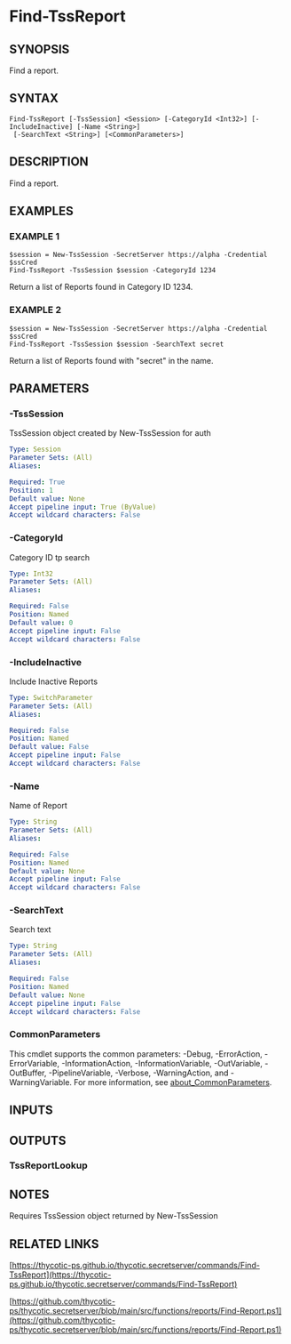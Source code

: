 # Find-TssReport

## SYNOPSIS
Find a report.

## SYNTAX

```
Find-TssReport [-TssSession] <Session> [-CategoryId <Int32>] [-IncludeInactive] [-Name <String>]
 [-SearchText <String>] [<CommonParameters>]
```

## DESCRIPTION
Find a report.

## EXAMPLES

### EXAMPLE 1
```
$session = New-TssSession -SecretServer https://alpha -Credential $ssCred
Find-TssReport -TssSession $session -CategoryId 1234
```

Return a list of Reports found in Category ID 1234.

### EXAMPLE 2
```
$session = New-TssSession -SecretServer https://alpha -Credential $ssCred
Find-TssReport -TssSession $session -SearchText secret
```

Return a list of Reports found with "secret" in the name.

## PARAMETERS

### -TssSession
TssSession object created by New-TssSession for auth

```yaml
Type: Session
Parameter Sets: (All)
Aliases:

Required: True
Position: 1
Default value: None
Accept pipeline input: True (ByValue)
Accept wildcard characters: False
```

### -CategoryId
Category ID tp search

```yaml
Type: Int32
Parameter Sets: (All)
Aliases:

Required: False
Position: Named
Default value: 0
Accept pipeline input: False
Accept wildcard characters: False
```

### -IncludeInactive
Include Inactive Reports

```yaml
Type: SwitchParameter
Parameter Sets: (All)
Aliases:

Required: False
Position: Named
Default value: False
Accept pipeline input: False
Accept wildcard characters: False
```

### -Name
Name of Report

```yaml
Type: String
Parameter Sets: (All)
Aliases:

Required: False
Position: Named
Default value: None
Accept pipeline input: False
Accept wildcard characters: False
```

### -SearchText
Search text

```yaml
Type: String
Parameter Sets: (All)
Aliases:

Required: False
Position: Named
Default value: None
Accept pipeline input: False
Accept wildcard characters: False
```

### CommonParameters
This cmdlet supports the common parameters: -Debug, -ErrorAction, -ErrorVariable, -InformationAction, -InformationVariable, -OutVariable, -OutBuffer, -PipelineVariable, -Verbose, -WarningAction, and -WarningVariable. For more information, see [about_CommonParameters](http://go.microsoft.com/fwlink/?LinkID=113216).

## INPUTS

## OUTPUTS

### TssReportLookup
## NOTES
Requires TssSession object returned by New-TssSession

## RELATED LINKS

[https://thycotic-ps.github.io/thycotic.secretserver/commands/Find-TssReport](https://thycotic-ps.github.io/thycotic.secretserver/commands/Find-TssReport)

[https://github.com/thycotic-ps/thycotic.secretserver/blob/main/src/functions/reports/Find-Report.ps1](https://github.com/thycotic-ps/thycotic.secretserver/blob/main/src/functions/reports/Find-Report.ps1)


